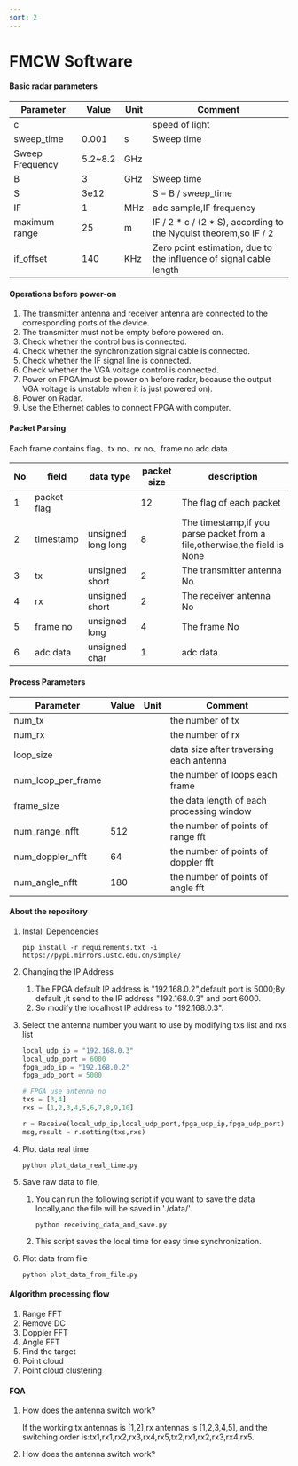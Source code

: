 ```yaml
---
sort: 2
---
```

# FMCW Software

#### Basic radar parameters

| Parameter       | Value   | Unit | Comment                                                      |
| --------------- | ------- | ---- | ------------------------------------------------------------ |
| c               |         |      | speed of light                                               |
| sweep_time      | 0.001   | s    | Sweep time                                                   |
| Sweep Frequency | 5.2~8.2 | GHz  |                                                              |
| B               | 3       | GHz  | Sweep time                                                   |
| S               | 3e12    |      | S = B / sweep_time                                           |
| IF              | 1       | MHz  | adc sample,IF frequency                                      |
| maximum range   | 25      | m    | IF / 2 * c / (2 * S), according to the Nyquist theorem,so IF / 2 |
| if_offset       | 140     | KHz  | Zero point estimation, due to the influence of signal cable length |

#### Operations before power-on

1. The transmitter antenna and receiver antenna are connected to the corresponding ports of the device.
2. The transmitter must not be empty before powered on.
3. Check whether the control bus is connected.
4. Check whether the synchronization signal cable is connected.
5. Check whether  the IF signal line is connected.
6. Check whether the VGA voltage control is connected.
7. Power on FPGA(must be power on before radar, because the output VGA voltage is unstable when it is just powered on).  
8. Power on Radar.
9. Use the Ethernet cables to connect FPGA with computer.

#### Packet Parsing

Each frame contains flag、tx no、rx no、frame no adc data.

| No   | field       | data type          | packet size | description                                                  |
| ---- | ----------- | ------------------ | ----------- | ------------------------------------------------------------ |
| 1    | packet flag |                    | 12          | The flag of each packet                                      |
| 2    | timestamp   | unsigned long long | 8           | The timestamp,if you parse packet from a file,otherwise,the field is None |
| 3    | tx          | unsigned short     | 2           | The transmitter antenna No                                   |
| 4    | rx          | unsigned short     | 2           | The receiver antenna No                                      |
| 5    | frame no    | unsigned long      | 4           | The frame No                                                 |
| 6    | adc data    | unsigned char      | 1           | adc data                                                     |

#### Process Parameters

| Parameter          | Value | Unit | Comment                                   |
| ------------------ | ----- | ---- | ----------------------------------------- |
| num_tx             |       |      | the number of tx                          |
| num_rx             |       |      | the number of rx                          |
| loop_size          |       |      | data size after traversing each antenna   |
| num_loop_per_frame |       |      | the number of loops each  frame           |
| frame_size         |       |      | the data length of each processing window |
| num_range_nfft     | 512   |      | the number of points of range fft         |
| num_doppler_nfft   | 64    |      | the number of points of doppler fft       |
| num_angle_nfft     | 180   |      | the number of points of angle fft         |



#### About the repository

1. Install Dependencies

   ```shell
   pip install -r requirements.txt -i https://pypi.mirrors.ustc.edu.cn/simple/
   ```

2. Changing the  IP Address

   1. The FPGA default IP address is  "192.168.0.2",default port is 5000;By default ,it send to the IP address "192.168.0.3" and port 6000.
   2. So modify the localhost IP address to "192.168.0.3".

3. Select the antenna number you want to use by modifying txs list and rxs list

   ```python
   local_udp_ip = "192.168.0.3"
   local_udp_port = 6000
   fpga_udp_ip = "192.168.0.2"
   fpga_udp_port = 5000
   
   # FPGA use antenna no
   txs = [3,4]
   rxs = [1,2,3,4,5,6,7,8,9,10]
   
   r = Receive(local_udp_ip,local_udp_port,fpga_udp_ip,fpga_udp_port)
   msg,result = r.setting(txs,rxs)
   ```

4. Plot data real time

   ```shell
   python plot_data_real_time.py
   ```

5. Save raw data to file,

   1. You can run the following script if you want to save the data locally,and the file will be saved in './data/'.

      ```shell
      python receiving_data_and_save.py
      ```

   2. This script saves the local time for easy time synchronization.

6. Plot data from file

   ```shell
   python plot_data_from_file.py
   ```

#### Algorithm processing flow

1. Range FFT
2. Remove DC
3. Doppler FFT
4. Angle FFT
5. Find the target
6. Point cloud
7. Point cloud clustering

#### FQA

1. How does the antenna switch work?

   If the working tx antennas is [1,2],rx antennas is [1,2,3,4,5], and the switching order is:tx1,rx1,rx2,rx3,rx4,rx5,tx2,rx1,rx2,rx3,rx4,rx5.

2. How does the antenna switch work?